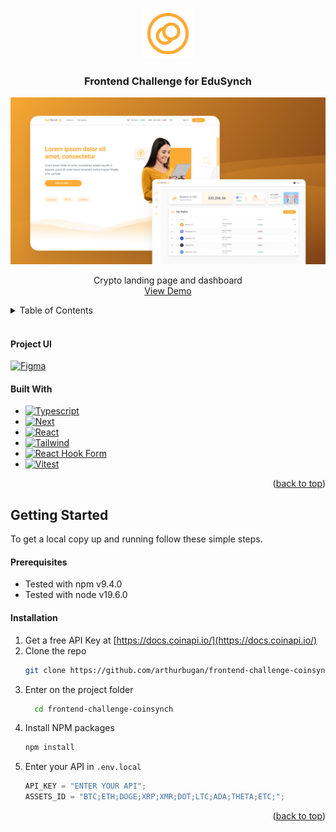 <a name="readme-top"></a>

<!-- PROJECT LOGO -->
<br />
<div align="center">
  <a href="https://github.com/arthurbugan/frontend-challenge-coinsynch">
    <img src="public/images/logo.png" alt="Logo" width="80" height="80">
  </a>

  <h3 align="center">Frontend Challenge for EduSynch</h3>

![Layout do coinsynch](./public/images/screenshot.png)

  <p align="center">
    Crypto landing page and dashboard
    <br />
    <a href="https://frontend-challenge-coinsynch.vercel.app/">View Demo</a>
  </p>
</div>

<!-- TABLE OF CONTENTS -->
<details>
  <summary>Table of Contents</summary>
  <ol>
    <li>
      <a href="#project-ui">Project UI</a>
      <ul>
        <li><a href="#built-with">Built With</a></li>
      </ul>
    </li>
    <li>
      <a href="#getting-started">Getting Started</a>
      <ul>
        <li><a href="#prerequisites">Prerequisites</a></li>
        <li><a href="#installation">Installation</a></li>
      </ul>
    </li>
  </ol>
</details>

<br />

#### Project UI

[![Figma][Figma-shield]][Figma-url]

#### Built With

- [![Typescript][Typescript-shield]][Typescript-url]
- [![Next][Next.js]][Next-url]
- [![React][React.js]][React-url]
- [![Tailwind][Tailwind]][Tailwind-url]
- [![React Hook Form][Hook-Form-shield]][Hook-Form-url]
- [![Vitest][Vitest-shield]][Vitest-url]

<p align="right">(<a href="#readme-top">back to top</a>)</p>

<!-- GETTING STARTED -->

## Getting Started

To get a local copy up and running follow these simple steps.

#### Prerequisites

- Tested with npm v9.4.0
- Tested with node v19.6.0

#### Installation

1. Get a free API Key at [https://docs.coinapi.io/](https://docs.coinapi.io/)
2. Clone the repo
   ```sh
   git clone https://github.com/arthurbugan/frontend-challenge-coinsynch.git
   ```
3. Enter on the project folder
   ```sh
     cd frontend-challenge-coinsynch
   ```
4. Install NPM packages
   ```sh
   npm install
   ```
5. Enter your API in `.env.local`
   ```js
   API_KEY = "ENTER YOUR API";
   ASSETS_ID = "BTC;ETH;DOGE;XRP;XMR;DOT;LTC;ADA;THETA;ETC;";
   ```

<p align="right">(<a href="#readme-top">back to top</a>)</p>

[product-screenshot]: public/images/screenshot.png
[Next.js]: https://img.shields.io/badge/next.js-000000?style=flat&logo=nextdotjs&logoColor=white
[Next-url]: https://nextjs.org/
[React.js]: https://img.shields.io/badge/React-20232A?style=flat&logo=react&logoColor=61DAFB
[React-url]: https://reactjs.org/
[Tailwind]: https://img.shields.io/badge/tailwindcss-%2338B2AC.svg?style=flat&logo=tailwind-css&logoColor=white
[Tailwind-url]: https://tailwindcss.com
[Hook-Form-shield]: https://img.shields.io/badge/React%20Hook%20Form-%23EC5990.svg?style=flat&logo=reacthookform&logoColor=white
[Hook-Form-url]: https://react-hook-form.com
[Figma-shield]: https://img.shields.io/badge/figma-%23F24E1E.svg?style=flat&logo=figma&logoColor=white
[Figma-url]: https://www.figma.com/file/B8scopEM014WR4Oh58UaDb/%5BEduSynch%5D--Front-End-Test
[Vitest-shield]: https://img.shields.io/static/v1?style=flat&message=Vitest&color=6E9F18&logo=Vitest&logoColor=FFFFFF&label=
[Vitest-url]: https://vitest.dev/
[Typescript-shield]: https://img.shields.io/static/v1?style=flat&message=TypeScript&color=3178C6&logo=TypeScript&logoColor=FFFFFF&label=
[Typescript-url]: https://www.typescriptlang.org/

